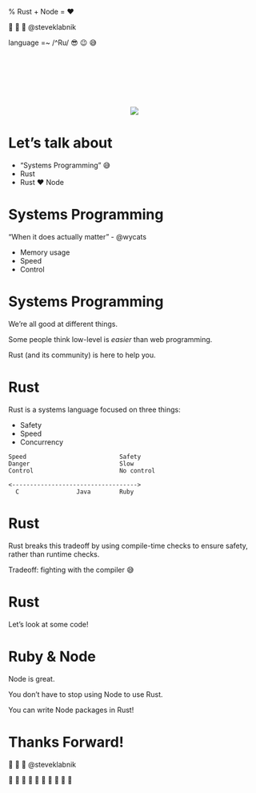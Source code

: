 % Rust + Node = ❤

👋 👋 👋 @steveklabnik

language =~ /\^Ru/ 😎 😉 😅 

<div style="text-align: center; margin-top: 120px">
<img src="http://www.rust-lang.org/logos/rust-logo-256x256-blk.png">
</div>

# Let’s talk about

* “Systems Programming” 😅
* Rust
* Rust ❤ Node

# Systems Programming

“When it does actually matter” - @wycats

- Memory usage
- Speed
- Control

# Systems Programming

We’re all good at different things.

Some people think low-level is _easier_ than
web programming.

Rust (and its community) is here to help you.

# Rust

Rust is a systems language focused on three things:

* Safety
* Speed
* Concurrency

```text
Speed                          Safety
Danger                         Slow
Control                        No control

<----------------------------------->
  C                Java        Ruby
```

# Rust

Rust breaks this tradeoff by using compile-time
checks to ensure safety, rather than runtime checks.

Tradeoff: fighting with the compiler 😅 

# Rust

Let’s look at some code!

# Ruby & Node

Node is great.

You don’t have to stop using Node to use Rust.

You can write Node packages in Rust!

# Thanks Forward!

👋 👋 👋 @steveklabnik

💙 💙 💙 💙 💙 💙 💙 💙 💙 💙
